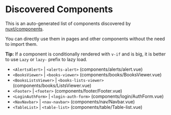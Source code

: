 # Discovered Components

This is an auto-generated list of components discovered by [nuxt/components](https://github.com/nuxt/components).

You can directly use them in pages and other components without the need to import them.

**Tip:** If a component is conditionally rendered with `v-if` and is big, it is better to use `Lazy` or `lazy-` prefix to lazy load.

- `<AlertsAlert>` | `<alerts-alert>` (components/alerts/alert.vue)
- `<BooksViewer>` | `<books-viewer>` (components/books/BooksViewer.vue)
- `<BooksListsViewer>` | `<books-lists-viewer>` (components/books/ListsViewer.vue)
- `<Footer>` | `<footer>` (components/footer/Footer.vue)
- `<LoginAuthForm>` | `<login-auth-form>` (components/login/AuthForm.vue)
- `<NavNavbar>` | `<nav-navbar>` (components/nav/Navbar.vue)
- `<TableList>` | `<table-list>` (components/table/Table-list.vue)
